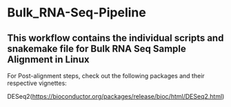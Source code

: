# Bulk_RNA-Seq-Pipeline

This workflow contains the individual scripts and snakemake file for Bulk RNA Seq Sample Alignment in Linux
-----------------------------------------------------------------------------------------------------------
For Post-alignment steps, check out the following packages and their respective vignettes:

DESeq2(https://bioconductor.org/packages/release/bioc/html/DESeq2.html)

